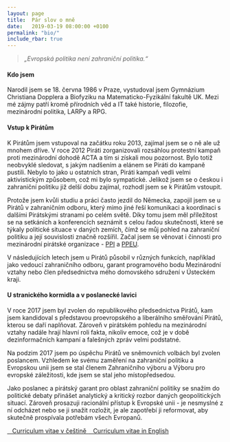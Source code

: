 ```yaml
---
layout: page
title:  Pár slov o mně
date:   2019-03-19 08:00:00 +0100
permalink: "bio/"
include_rbar: true
---
```


> *„Evropská politika není zahraniční politika.“*

#### Kdo jsem

Narodil jsem se 18. června 1986 v Praze, vystudoval jsem Gymnázium Christiana Dopplera a Biofyziku na Matematicko-Fyzikální fakultě UK. Mezi mé zájmy patří kromě přírodních věd a IT také historie, filozofie, mezinárodní politika, LARPy a RPG.

#### Vstup k Pirátům

K Pirátům jsem vstupoval na začátku roku 2013, zajímal jsem se o ně ale už mnohem dříve. V roce 2012 Piráti zorganizovali rozsáhlou protestní kampaň proti mezinárodní dohodě ACTA a tím si získali mou pozornost. Bylo totiž neobvyklé sledovat, s jakým nadšením a elánem se Piráti do kampaně pustili. Nebylo to jako u ostatních stran, Piráti kampaň vedli velmi aktivistickým způsobem, což mi bylo sympatické. Jelikož jsem se o českou i zahraniční politiku již delší dobu zajímal, rozhodl jsem se k Pirátům vstoupit.

Protože jsem kvůli studiu a práci často jezdil do Německa, zapojil jsem se u Pirátů v zahraničním odboru, který mimo jiné řeší komunikaci a koordinaci s dalšími Pirátskými stranami po celém světě. Díky tomu jsem měl příležitost se na setkáních a konferencích seznámit s celou řadou skutečností, které se týkaly politické situace v daných zemích, čímž se můj pohled na zahraniční politiku a její souvislosti značně rozšířil. Začal jsem se věnovat i činnosti pro mezinárodní pirátské organizace - [PPI](https://pp-international.net/) a [PPEU](https://european-pirateparty.eu/).

V následujících letech jsem u Pirátů působil v různých funkcích, například jako vedoucí zahraničního odboru, garant programového bodu Mezinárodní vztahy nebo člen předsednictva mého domovského sdružení v Ústeckém kraji.

#### U stranického kormidla a v poslanecké lavici

V roce 2017 jsem byl zvolen do republikového předsednictva Pirátů, kam jsem kandidoval s představou proevropského a liberálního směřování Pirátů, kterou se daří naplňovat. Zároveň v pirátském pohledu na mezinárodní vztahy nadále hrají hlavní roli fakta, nikoliv emoce, což je v době dezinformačních kampaní a falešných zpráv velmi podstatné.

Na podzim 2017 jsem po úspěchu Pirátů ve sněmovních volbách byl zvolen poslancem. Vzhledem ke svému zaměření na zahraniční politiku a Evropskou unii jsem se stal členem Zahraničního výboru a Výboru pro evropské záležitosti, kde jsem se stal jeho místopředsedou.

Jako poslanec a pirátský garant pro oblast zahraniční politiky se snažím do politické debaty přinášet analytický a kritický rozbor daných geopolitických situací. Zároveň prosazuji racionální přístup k Evropské unii - je nesmyslné z ní odcházet nebo se ji snažit rozložit, je ale zapotřebí ji reformovat, aby skutečně prospívala potřebám všech Evropanů.

<a href="{{ 'assets/pdf/CV_Peksa.pdf' | relative_url}}">
  <i class="fi-download medium"></i>&nbsp;&nbsp; Curriculum vitae  v češtině
</a>

<a href="{{ 'assets/pdf/CV_Peksa_en.pdf' | relative_url}}">
  <i class="fi-download medium"></i>&nbsp;&nbsp; Curriculum vitae in English
